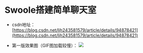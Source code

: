 # Swoole搭建简单聊天室 #

- csdn地址：[https://blog.csdn.net/ljh243581579/article/details/94878421](https://blog.csdn.net/ljh243581579/article/details/94878421)

- 第一版效果图（GIF图加载较慢）：
![](https://img-blog.csdnimg.cn/20190706175449700.gif)
